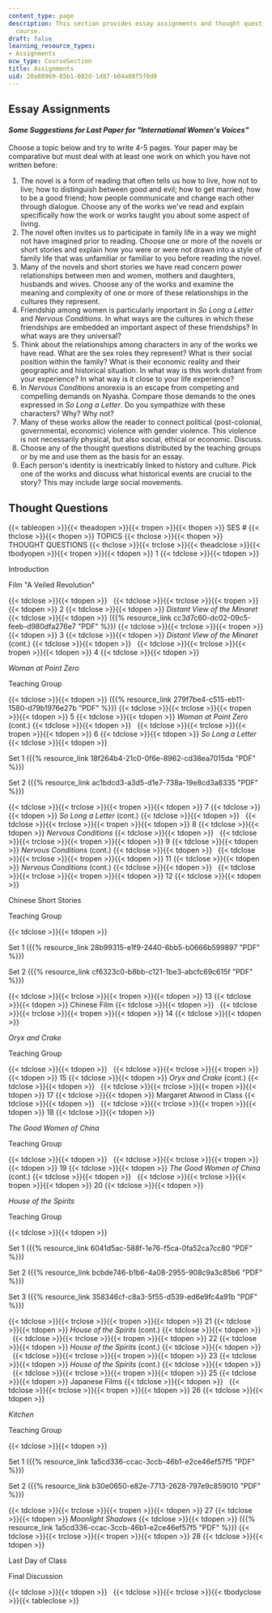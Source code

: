 ```yaml
---
content_type: page
description: This section provides essay assignments and thought questions for the
  course.
draft: false
learning_resource_types:
- Assignments
ocw_type: CourseSection
title: Assignments
uid: 20a88969-85b1-082d-1d87-b04a88f5f0d0
---
```

## Essay Assignments

#### *Some Suggestions for Last Paper for "International Women's Voices"*

Choose a topic below and try to write 4-5 pages. Your paper may be comparative but must deal with at least one work on which you have not written before:

1. The novel is a form of reading that often tells us how to live, how not to live; how to distinguish between good and evil; how to get married; how to be a good friend; how people communicate and change each other through dialogue. Choose any of the works we've read and explain specifically how the work or works taught you about some aspect of living.
2. The novel often invites us to participate in family life in a way we might not have imagined prior to reading. Choose one or more of the novels or short stories and explain how you were or were not drawn into a style of family life that was unfamiliar or familiar to you before reading the novel.
3. Many of the novels and short stories we have read concern power relationships between men and women, mothers and daughters, husbands and wives. Choose any of the works and examine the meaning and complexity of one or more of these relationships in the cultures they represent.
4. Friendship among women is particularly important in *So Long a Letter* and *Nervous Conditions*. In what ways are the cultures in which these friendships are embedded an important aspect of these friendships? In what ways are they universal?
5. Think about the relationships among characters in any of the works we have read. What are the sex roles they represent? What is their social position within the family? What is their economic reality and their geographic and historical situation. In what way is this work distant from your experience? In what way is it close to your life experience?
6. In *Nervous Conditions* anorexia is an escape from competing and compelling demands on Nyasha. Compare those demands to the ones expressed in *So Long a Letter*. Do you sympathize with these characters? Why? Why not?
7. Many of these works allow the reader to connect political (post-colonial, governmental, economic) violence with gender violence. This violence is not necessarily physical, but also social, ethical or economic. Discuss.
8. Choose any of the thought questions distributed by the teaching groups or by me and use them as the basis for an essay.
9. Each person's identity is inextricably linked to history and culture. Pick one of the works and discuss what historical events are crucial to the story? This may include large social movements.

## Thought Questions

{{< tableopen >}}{{< theadopen >}}{{< tropen >}}{{< thopen >}}
SES #
{{< thclose >}}{{< thopen >}}
TOPICS
{{< thclose >}}{{< thopen >}}
THOUGHT QUESTIONS
{{< thclose >}}{{< trclose >}}{{< theadclose >}}{{< tbodyopen >}}{{< tropen >}}{{< tdopen >}}
1
{{< tdclose >}}{{< tdopen >}}

Introduction

Film "A Veiled Revolution"

{{< tdclose >}}{{< tdopen >}}
 
{{< tdclose >}}{{< trclose >}}{{< tropen >}}{{< tdopen >}}
2
{{< tdclose >}}{{< tdopen >}}
*Distant View of the Minaret*
{{< tdclose >}}{{< tdopen >}}
({{% resource_link cc3d7c60-dc02-09c5-feeb-d980dfa276e7 "PDF" %}})
{{< tdclose >}}{{< trclose >}}{{< tropen >}}{{< tdopen >}}
3
{{< tdclose >}}{{< tdopen >}}
*Distant View of the Minaret* (cont.)
{{< tdclose >}}{{< tdopen >}}
 
{{< tdclose >}}{{< trclose >}}{{< tropen >}}{{< tdopen >}}
4
{{< tdclose >}}{{< tdopen >}}

*Woman at Point Zero*

Teaching Group

{{< tdclose >}}{{< tdopen >}}
({{% resource_link 279f7be4-c515-eb11-1580-d79b1976e27b "PDF" %}})
{{< tdclose >}}{{< trclose >}}{{< tropen >}}{{< tdopen >}}
5
{{< tdclose >}}{{< tdopen >}}
*Woman at Point Zero* (cont.)
{{< tdclose >}}{{< tdopen >}}
 
{{< tdclose >}}{{< trclose >}}{{< tropen >}}{{< tdopen >}}
6
{{< tdclose >}}{{< tdopen >}}
*So Long a Letter*
{{< tdclose >}}{{< tdopen >}}

Set 1 ({{% resource_link 18f264b4-21c0-0f6e-8962-cd38ea7015da "PDF" %}})

Set 2 ({{% resource_link ac1bdcd3-a3d5-d1e7-738a-19e8cd3a8335 "PDF" %}})

{{< tdclose >}}{{< trclose >}}{{< tropen >}}{{< tdopen >}}
7
{{< tdclose >}}{{< tdopen >}}
*So Long a Letter* (cont.)
{{< tdclose >}}{{< tdopen >}}
 
{{< tdclose >}}{{< trclose >}}{{< tropen >}}{{< tdopen >}}
8
{{< tdclose >}}{{< tdopen >}}
*Nervous Conditions*
{{< tdclose >}}{{< tdopen >}}
 
{{< tdclose >}}{{< trclose >}}{{< tropen >}}{{< tdopen >}}
9
{{< tdclose >}}{{< tdopen >}}
*Nervous Conditions* (cont.)
{{< tdclose >}}{{< tdopen >}}
 
{{< tdclose >}}{{< trclose >}}{{< tropen >}}{{< tdopen >}}
11
{{< tdclose >}}{{< tdopen >}}
*Nervous Conditions* (cont.)
{{< tdclose >}}{{< tdopen >}}
 
{{< tdclose >}}{{< trclose >}}{{< tropen >}}{{< tdopen >}}
12
{{< tdclose >}}{{< tdopen >}}

Chinese Short Stories

Teaching Group

{{< tdclose >}}{{< tdopen >}}

Set 1 ({{% resource_link 28b99315-e1f9-2440-6bb5-b0666b599897 "PDF" %}})

Set 2 ({{% resource_link cf6323c0-b8bb-c121-1be3-abcfc69c615f "PDF" %}})

{{< tdclose >}}{{< trclose >}}{{< tropen >}}{{< tdopen >}}
13
{{< tdclose >}}{{< tdopen >}}
Chinese Film
{{< tdclose >}}{{< tdopen >}}
 
{{< tdclose >}}{{< trclose >}}{{< tropen >}}{{< tdopen >}}
14
{{< tdclose >}}{{< tdopen >}}

*Oryx and Crake*

Teaching Group

{{< tdclose >}}{{< tdopen >}}
 
{{< tdclose >}}{{< trclose >}}{{< tropen >}}{{< tdopen >}}
15
{{< tdclose >}}{{< tdopen >}}
*Oryx and Crake* (cont.)
{{< tdclose >}}{{< tdopen >}}
 
{{< tdclose >}}{{< trclose >}}{{< tropen >}}{{< tdopen >}}
17
{{< tdclose >}}{{< tdopen >}}
Margaret Atwood in Class
{{< tdclose >}}{{< tdopen >}}
 
{{< tdclose >}}{{< trclose >}}{{< tropen >}}{{< tdopen >}}
18
{{< tdclose >}}{{< tdopen >}}

*The Good Women of China*

Teaching Group

{{< tdclose >}}{{< tdopen >}}
 
{{< tdclose >}}{{< trclose >}}{{< tropen >}}{{< tdopen >}}
19
{{< tdclose >}}{{< tdopen >}}
*The Good Women of China* (cont.)
{{< tdclose >}}{{< tdopen >}}
 
{{< tdclose >}}{{< trclose >}}{{< tropen >}}{{< tdopen >}}
20
{{< tdclose >}}{{< tdopen >}}

*House of the Spirits*

Teaching Group

{{< tdclose >}}{{< tdopen >}}

Set 1 ({{% resource_link 6041d5ac-588f-1e76-f5ca-0fa52ca7cc80 "PDF" %}})

Set 2 ({{% resource_link bcbde746-b1b6-4a08-2955-908c9a3c85b6 "PDF" %}})

Set 3 ({{% resource_link 358346cf-c8a3-5f55-d539-ed6e9fc4a91b "PDF" %}})

{{< tdclose >}}{{< trclose >}}{{< tropen >}}{{< tdopen >}}
21
{{< tdclose >}}{{< tdopen >}}
*House of the Spirits* (cont.)
{{< tdclose >}}{{< tdopen >}}
 
{{< tdclose >}}{{< trclose >}}{{< tropen >}}{{< tdopen >}}
22
{{< tdclose >}}{{< tdopen >}}
*House of the Spirits* (cont.)
{{< tdclose >}}{{< tdopen >}}
 
{{< tdclose >}}{{< trclose >}}{{< tropen >}}{{< tdopen >}}
23
{{< tdclose >}}{{< tdopen >}}
*House of the Spirits* (cont.)
{{< tdclose >}}{{< tdopen >}}
 
{{< tdclose >}}{{< trclose >}}{{< tropen >}}{{< tdopen >}}
25
{{< tdclose >}}{{< tdopen >}}
Japanese Films
{{< tdclose >}}{{< tdopen >}}
 
{{< tdclose >}}{{< trclose >}}{{< tropen >}}{{< tdopen >}}
26
{{< tdclose >}}{{< tdopen >}}

*Kitchen*

Teaching Group

{{< tdclose >}}{{< tdopen >}}

Set 1 ({{% resource_link 1a5cd336-ccac-3ccb-46b1-e2ce46ef57f5 "PDF" %}})

Set 2 ({{% resource_link b30e0650-e82e-7713-2628-797e9c859010 "PDF" %}})

{{< tdclose >}}{{< trclose >}}{{< tropen >}}{{< tdopen >}}
27
{{< tdclose >}}{{< tdopen >}}
*Moonlight Shadows*
{{< tdclose >}}{{< tdopen >}}
({{% resource_link 1a5cd336-ccac-3ccb-46b1-e2ce46ef57f5 "PDF" %}})
{{< tdclose >}}{{< trclose >}}{{< tropen >}}{{< tdopen >}}
28
{{< tdclose >}}{{< tdopen >}}

Last Day of Class

Final Discussion

{{< tdclose >}}{{< tdopen >}}
 
{{< tdclose >}}{{< trclose >}}{{< tbodyclose >}}{{< tableclose >}}